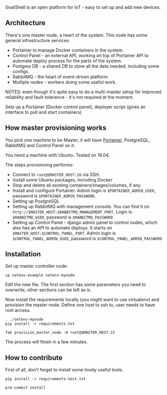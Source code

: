 SnailShell is an open platform for IoT - easy to set up and add new devices.

## Architecture
There's one master node, a heart of the system. This node has some general infrastructure services:
* Portainer to manage Docker containers in the system.
* Control Panel - an external API, working on top of Portainer API to automate deploy process for the parts of the system.
* Postgres DB - a shared DB to store all the data needed, including some configs.
* RabbitMQ - the heart of event-driven platform.
* Multiple nodes - workers doing some useful work.

NOTES: even though it's quite easy to do a multi-master setup for
 improved reliability and fault-tolerance - it's not required at the moment.

Sets up a Portainer (Docker control panel), deployer script (gives an interface to pull and start containers)


## How master provisioning works

You pick one machine to be Master, it will have [Portainer](https://github.com/portainer/portainer),
PostgreSQL, RabbitMQ and Control Panel on it.

You need a machine with Ubuntu. Tested on 16.04.

The steps provisioning performs:
* Connect to `root@$MASTER_HOST:26` via SSH.
* Install some Ubuntu packages, including Docker
* Stop and delete all existing containers/images/volumes, if any.
* Install and configure Portainer.
Admin login is `$PORTAINER_ADMIN_USER`, password is `$PORTAINER_ADMIN_PASSWORD`.
* Setting up PostgreSQL
* Setting up RabbitMQ with management console. You can find it on `http://$MASTER_HOST:$RABBITMQ_MANAGEMENT_PORT`.
Login is `$RABBITMQ_USER`, password is `$RABBITMQ_PASSWORD`
* Setting up Control Panel - django admin panel to control nodes,
which also has an API to automate deploys. It starts on `$MASTER_HOST:$CONTROL_PANEL_PORT`.
Admin login is `$CONTROL_PANEL_ADMIN_USER`, password is `$CONTROL_PANEL_ADMIN_PASSWORD`

## Installation

Set up master controller node:
```
cp setenv-example setenv-mynode
```

Edit the new file. The first section has some parameters you need to overwrite,
other sections can be left as is.

Now install the requirements locally (you might want to use virtualenv)
and provision the master node. Define one host to ssh to,
user needs to have root access.

```
. ./setenv-mynode
pip install -r requirements.txt

fab provision_master_node -H root@$MASTER_HOST:22
```

The process will finish in a few minutes.


## How to contribute

First of all, don't forget to install some lovely useful tools:

```
pip install -r requirements-test.txt

pre-commit install
```
